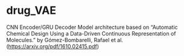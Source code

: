 # drug_VAE
CNN Encoder/GRU Decoder Model architecture based on “Automatic Chemical Design Using a Data-Driven Continuous Representation of Molecules.” by Gómez-Bombarelli, Rafael et al. (https://arxiv.org/pdf/1610.02415.pdf)
